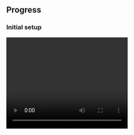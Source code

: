 ## Progress

### Initial setup

<video src="assets/VID_20240303_214659.mp4" width="320" height="240" controls></video>
